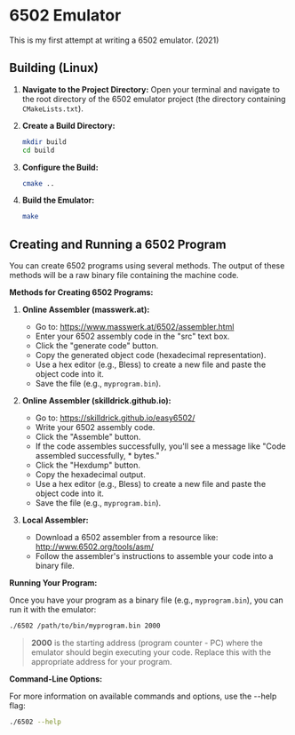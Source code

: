 # 6502 Emulator

This is my first attempt at writing a 6502 emulator. (2021)

## Building (Linux)

1.  **Navigate to the Project Directory:**
    Open your terminal and navigate to the root directory of the 6502 emulator project (the directory containing `CMakeLists.txt`).

2.  **Create a Build Directory:**
    ```bash
    mkdir build
    cd build
    ```

3.  **Configure the Build:**
    ```bash
    cmake ..
    ```

4.  **Build the Emulator:**
    ```bash
    make
    ```

## Creating and Running a 6502 Program

You can create 6502 programs using several methods. The output of these methods will be a raw binary file containing the machine code.

**Methods for Creating 6502 Programs:**

1.  **Online Assembler (masswerk.at):**
    *   Go to: https://www.masswerk.at/6502/assembler.html
    *   Enter your 6502 assembly code in the "src" text box.
    *   Click the "generate code" button.
    *   Copy the generated object code (hexadecimal representation).
    *   Use a hex editor (e.g., Bless) to create a new file and paste the object code into it.
    *   Save the file (e.g., `myprogram.bin`).

2.  **Online Assembler (skilldrick.github.io):**
    *   Go to: https://skilldrick.github.io/easy6502/
    *   Write your 6502 assembly code.
    *   Click the "Assemble" button.
    *   If the code assembles successfully, you'll see a message like "Code assembled successfully, * bytes."
    *   Click the "Hexdump" button.
    *   Copy the hexadecimal output.
    *   Use a hex editor (e.g., Bless) to create a new file and paste the object code into it.
    *   Save the file (e.g., `myprogram.bin`).

3.  **Local Assembler:**
    *   Download a 6502 assembler from a resource like: http://www.6502.org/tools/asm/
    *   Follow the assembler's instructions to assemble your code into a binary file.

**Running Your Program:**

Once you have your program as a binary file (e.g., `myprogram.bin`), you can run it with the emulator:

```bash
./6502 /path/to/bin/myprogram.bin 2000
```

> **2000** is the starting address (program counter - PC) where the emulator should begin executing your code. Replace this with the appropriate address for your program.

**Command-Line Options:**

For more information on available commands and options, use the --help flag:

```bash
./6502 --help
```
